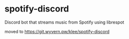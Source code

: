 # spotify-discord
Discord bot that streams music from Spotify using librespot

moved to https://git.wyvern.pw/klee/spotify-discord

